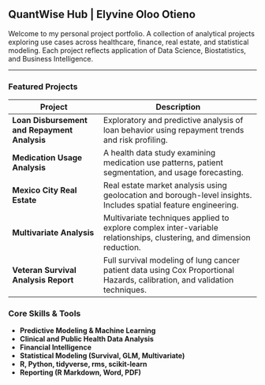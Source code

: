 ##  **QuantWise Hub** | **Elyvine Oloo Otieno**

Welcome to my personal project portfolio.
A collection of analytical projects exploring use cases across healthcare, finance, real estate,
and statistical modeling. Each project reflects application of Data Science, Biostatistics, and Business Intelligence.

---

###  Featured Projects

| Project | Description |
|--------|-------------|
| **Loan Disbursement and Repayment Analysis** | Exploratory and predictive analysis of loan behavior using repayment trends and risk profiling. |
| **Medication Usage Analysis** | A health data study examining medication use patterns, patient segmentation, and usage forecasting. |
| **Mexico City Real Estate** | Real estate market analysis using geolocation and borough-level insights. Includes spatial feature engineering. |
| **Multivariate Analysis** | Multivariate techniques applied to explore complex inter-variable relationships, clustering, and dimension reduction. |
| **Veteran Survival Analysis Report** | Full survival modeling of lung cancer patient data using Cox Proportional Hazards, calibration, and validation techniques. |


### Core Skills & Tools

- **Predictive Modeling & Machine Learning**
- **Clinical and Public Health Data Analysis**
- **Financial Intelligence**
- **Statistical Modeling (Survival, GLM, Multivariate)**
- **R, Python, tidyverse, rms, scikit-learn**
- **Reporting (R Markdown, Word, PDF)**

